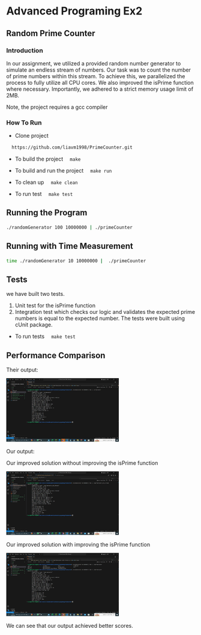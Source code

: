 # Advanced Programing Ex2

## Random Prime Counter

### Introduction

In our assignment, we utilized a provided random number generator to simulate an endless stream of numbers.
Our task was to count the number of prime numbers within this stream.
To achieve this, we parallelized the process to fully utilize all CPU cores.
We also improved the isPrime function where necessary.
Importantly, we adhered to a strict memory usage limit of 2MB.

Note, the project requires a gcc compiler

### How To Run

- Clone project

```bash
  https://github.com/liavm1998/PrimeCounter.git
```

- To build the project
  `  make`
- To build and run the project
  `  make run`

- To clean up
  `  make clean`

- To run test
  `  make test`

## Running the Program

```bash
./randomGenerator 100 10000000 | ./primeCounter
```

## Running with Time Measurement

```bash
time ./randomGenerator 10 10000000 |  ./primeCounter
```

## Tests

we have built two tests.

1. Unit test for the isPrime function
2. Integration test which checks our logic and validates the expected prime numbers is equal to the expected number.
   The tests were built using cUnit package.

- To run tests
  `  make test`

## Performance Comparison

Their output:

<img src="images/their_output.jpeg" alt="Description" width="300"/>

Our output:


Our improved solution without improving the isPrime function

<img src="images/our_output_without_the_isPrime_impro.jpeg" alt="Description" width="300"/>

Our improved solution with improving the isPrime function

<img src="images/our_output.jpeg" alt="Description" width="300"/>

We can see that our output achieved better scores.
